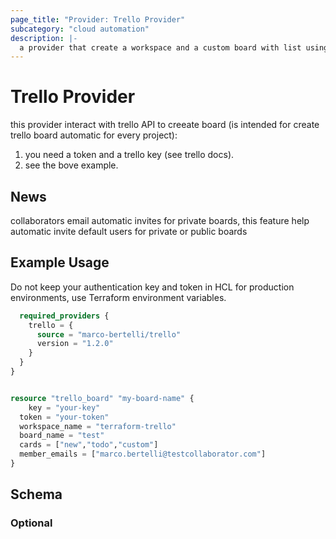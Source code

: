 ```yaml
---
page_title: "Provider: Trello Provider"
subcategory: "cloud automation"
description: |-
  a provider that create a workspace and a custom board with list using trello API.
---
```


# Trello Provider

this provider interact with trello API to creeate board (is intended for create trello board automatic for every project):
1. you need a token and a trello key (see trello docs).
2. see the bove example.

## News
collaborators email automatic invites for private boards, this feature help automatic invite default users for private or public boards


## Example Usage

Do not keep your authentication key and token in HCL for production environments, use Terraform environment variables.

```terraform {
  required_providers {
    trello = {
      source = "marco-bertelli/trello"
      version = "1.2.0"
    }
  }
}


resource "trello_board" "my-board-name" {
	key = "your-key"
  token = "your-token"
  workspace_name = "terraform-trello"
  board_name = "test"
  cards = ["new","todo","custom"]
  member_emails = ["marco.bertelli@testcollaborator.com"]
}
```

## Schema

### Optional
